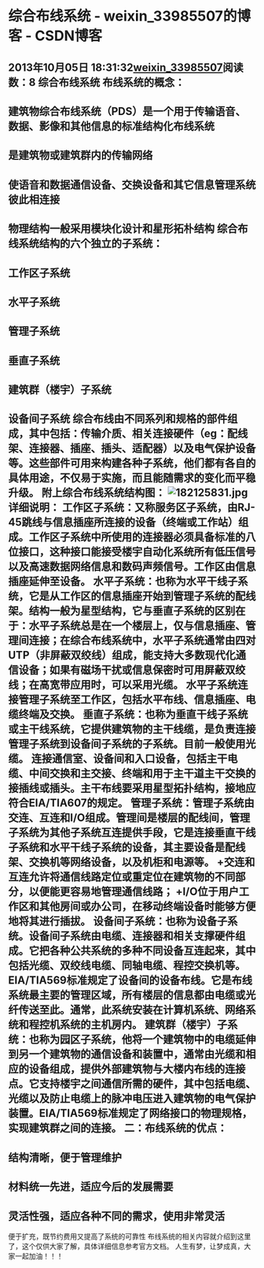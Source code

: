 # 综合布线系统 - weixin_33985507的博客 - CSDN博客
2013年10月05日 18:31:32[weixin_33985507](https://me.csdn.net/weixin_33985507)阅读数：8
**综合布线系统**
布线系统的概念：
- 
建筑物综合布线系统（PDS）是一个用于传输语音、数据、影像和其他信息的标准结构化布线系统
- 
是建筑物或建筑群内的传输网络
- 
使语音和数据通信设备、交换设备和其它信息管理系统彼此相连接
- 
物理结构一般采用模块化设计和星形拓朴结构
综合布线系统结构的六个独立的子系统：
- 
**工作区子系统**
- 
**水平子系统**
- 
**管理子系统**
- 
**垂直子系统**
- 
**建筑群（楼宇）子系统**
- 
**设备间子系统**
综合布线由不同系列和规格的部件组成，其中包括：传输介质、相关连接硬件（eg：配线架、连接器、插座、插头、适配器）以及电气保护设备等。这些部件可用来构建各种子系统，他们都有各自的具体用途，不仅易于实施，而且能随需求的变化而平稳升级。
附上综合布线系统结构图：
![182125831.jpg](http://blog.51cto.com/attachment/201310/182125831.jpg)
详细说明：
**工作区子系统**：又称服务区子系统，由RJ-45跳线与信息插座所连接的设备（终端或工作站）组成。工作区子系统中所使用的连接器必须具备标准的八位接口，这种接口能接受楼宇自动化系统所有低压信号以及高速数据网络信息和数码声频信号。工作区由信息插座延伸至设备。
**水平子系统**：也称为水平干线子系统，它是从工作区的信息插座开始到管理子系统的配线架。结构一般为星型结构，它与垂直子系统的区别在于：水平子系统总是在一个楼层上，仅与信息插座、管理间连接；在综合布线系统中，水平子系统通常由四对UTP（非屏蔽双绞线）组成，能支持大多数现代化通信设备；如果有磁场干扰或信息保密时可用屏蔽双绞线；在高宽带应用时，可以采用光缆。
水平子系统连接管理子系统至工作区，包括水平布线、信息插座、电缆终端及交换。
**垂直子系统**：也称为垂直干线子系统或主干线系统，它提供建筑物的主干线缆，是负责连接管理子系统到设备间子系统的子系统。目前一般使用光缆。
连接通信室、设备间和入口设备，包括主干电缆、中间交换和主交接、终端和用于主干道主干交换的接插线或插头。主干布线要采用星型拓扑结构，接地应符合EIA/TIA607的规定。
管理子系统：管理子系统由交连、互连和I/O组成。管理间是楼层的配线间，管理子系统为其他子系统互连提供手段，它是连接垂直干线子系统和水平干线子系统的设备，其主要设备是配线架、交换机等网络设备，以及机柜和电源等。
+交连和互连允许将通信线路定位或重定位在建筑物的不同部分，以便能更容易地管理通信线路；
+I/O位于用户工作区和其他房间或办公司，在移动终端设备时能够方便地将其进行插拔。
**设备间子系统**：也称为设备子系统。设备间子系统由电缆、连接器和相关支撑硬件组成。它把各种公共系统的多种不同设备互连起来，其中包括光缆、双绞线电缆、同轴电缆、程控交换机等。
EIA/TIA569标准规定了设备间的设备布线。它是布线系统最主要的管理区域，所有楼层的信息都由电缆或光纤传送至此。通常，此系统安装在计算机系统、网络系统和程控机系统的主机房内。
**建筑群（楼宇）子系统**：也称为园区子系统，他将一个建筑物中的电缆延伸到另一个建筑物的通信设备和装置中，通常由光缆和相应的设备组成，提供外部建筑物与大楼内布线的连接点。它支持楼宇之间通信所需的硬件，其中包括电缆、光缆以及防止电缆上的脉冲电压进入建筑物的电气保护装置。EIA/TIA569标准规定了网络接口的物理规格，实现建筑群之间的连接。
**二：布线系统的优点**：
- 
结构清晰，便于管理维护
- 
材料统一先进，适应今后的发展需要
- 
灵活性强，适应各种不同的需求，使用非常灵活
- 
便于扩充，既节约费用又提高了系统的可靠性
布线系统的相关内容就介绍到这里了，这个仅供大家了解，具体详细信息参考官方文档。
人生有梦，让梦成真，大家一起加油！！！
